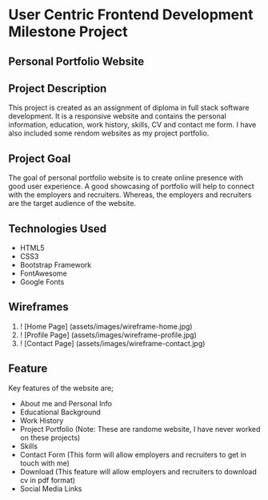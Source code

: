 # User Centric Frontend Development Milestone Project

## Personal Portfolio Website

## Project Description

This project is created as an assignment of diploma in full stack software development. It is a responsive website and contains the personal information, education, work history, skills, CV and contact me form. I have also included some rendom websites as my project portfolio. 

## Project Goal

The goal of personal portfolio website is to create online presence with good user experience. A good showcasing of portfolio will help to connect with the employers and recruiters. Whereas, the employers and recruiters are the target audience of the website.

## Technologies Used
- HTML5
- CSS3
- Bootstrap Framework
- FontAwesome
- Google Fonts

## Wireframes

1. ! [Home Page] (assets/images/wireframe-home.jpg)
2. ! [Profile Page] (assets/images/wireframe-profile.jpg)
3. ! [Contact Page] (assets/images/wireframe-contact.jpg)

## Feature
Key features of the website are;

- About me and Personal Info
- Educational Background
- Work History 
- Project Portfolio (Note: These are randome website, I have never worked on these projects)
- Skills
- Contact Form (This form will allow employers and recruiters to get in touch with me)
- Download (This feature will allow employers and recruiters to download cv in pdf format)
- Social Media Links 
